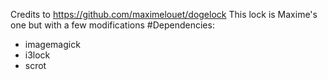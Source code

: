 Credits to https://github.com/maximelouet/dogelock
This lock is Maxime's one but with a few modifications
#Dependencies:
- imagemagick
- i3lock
- scrot
